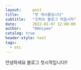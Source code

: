 ```yaml
---
layout:     post
title:      "첫 게시물입니다"
subtitle:   "깃허브 블로그 처음시작"
date:       2022-02-07 12:00:00
author:     "DHniyeo"
catalog: true
header-style: text
tags:
  - etc
---
```


안녕하세요 블로그 첫시작입니다!!
